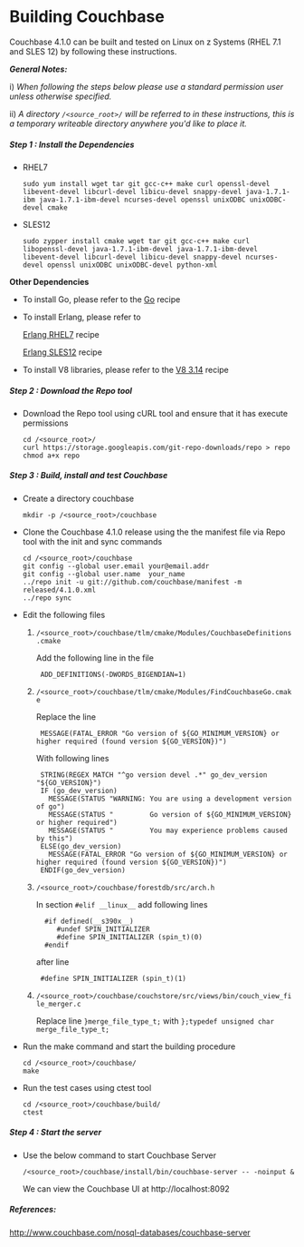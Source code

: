 <!---PACKAGE:Couchbase--->
<!---DISTRO:SLES 12:4.1.0--->
<!---DISTRO:RHEL 7.1:4.1.0--->


# Building Couchbase

Couchbase 4.1.0 can be built and tested on Linux on z Systems (RHEL 7.1 and SLES 12) by following these instructions.

_**General Notes:**_  

i) _When following the steps below please use a standard permission user unless otherwise specified._

ii) _A directory `/<source_root>/` will be referred to in these instructions, this is a temporary writeable directory anywhere you'd like to place it._

##### Step 1 : Install the Dependencies


*	RHEL7
     
		sudo yum install wget tar git gcc-c++ make curl openssl-devel libevent-devel libcurl-devel libicu-devel snappy-devel java-1.7.1-ibm java-1.7.1-ibm-devel ncurses-devel openssl unixODBC unixODBC-devel cmake

    
*	SLES12

        sudo zypper install cmake wget tar git gcc-c++ make curl libopenssl-devel java-1.7.1-ibm-devel java-1.7.1-ibm-devel libevent-devel libcurl-devel libicu-devel snappy-devel ncurses-devel openssl unixODBC unixODBC-devel python-xml  

		
**Other Dependencies**

*	To install Go, please refer to the [Go](https://github.com/linux-on-ibm-z/docs/wiki/Building-Go) recipe

*   To install Erlang, please refer to 
  
    [Erlang RHEL7](https://github.com/linux-on-ibm-z/docs/wiki/Building-Erlang-on-RHEL7)  recipe 
	
	[Erlang SLES12](https://github.com/linux-on-ibm-z/docs/wiki/Building-Erlang-on-SLES12) recipe     
	
    
*   To install V8 libraries, please refer to the [V8 3.14](https://github.com/linux-on-ibm-z/docs/wiki/Building-V8-libraries) recipe

		
##### Step 2 : Download the Repo tool

*   Download the Repo tool using cURL tool and ensure that it has execute permissions
        
		cd /<source_root>/
		curl https://storage.googleapis.com/git-repo-downloads/repo > repo
		chmod a+x repo
		
            
##### Step 3 : Build, install and test Couchbase

*	Create a directory couchbase

		mkdir -p /<source_root>/couchbase

		
*	Clone the Couchbase 4.1.0 release using the the manifest file via Repo tool with the init and sync commands
		
		cd /<source_root>/couchbase
		git config --global user.email your@email.addr
		git config --global user.name  your_name
		../repo init -u git://github.com/couchbase/manifest -m released/4.1.0.xml
        ../repo sync

		
*   Edit the following files
    
	1. `/<source_root>/couchbase/tlm/cmake/Modules/CouchbaseDefinitions.cmake`
	
    	Add the following line in the file
	
			ADD_DEFINITIONS(-DWORDS_BIGENDIAN=1)
	
	2. `/<source_root>/couchbase/tlm/cmake/Modules/FindCouchbaseGo.cmake`
	
    	Replace the line 
	
			MESSAGE(FATAL_ERROR "Go version of ${GO_MINIMUM_VERSION} or higher required (found version ${GO_VERSION})")
		
		With following lines
	
            STRING(REGEX MATCH "^go version devel .*" go_dev_version "${GO_VERSION}")
            IF (go_dev_version)
              MESSAGE(STATUS "WARNING: You are using a development version of go")
              MESSAGE(STATUS "         Go version of ${GO_MINIMUM_VERSION} or higher required")
              MESSAGE(STATUS "         You may experience problems caused by this")
            ELSE(go_dev_version)
              MESSAGE(FATAL_ERROR "Go version of ${GO_MINIMUM_VERSION} or higher required (found version ${GO_VERSION})")
            ENDIF(go_dev_version)
		     
	3. `/<source_root>/couchbase/forestdb/src/arch.h`
	
		In section  `#elif __linux__`  add following lines		
        
	         #if defined(__s390x__)
             	#undef SPIN_INITIALIZER
             	#define SPIN_INITIALIZER (spin_t)(0)
             #endif
			 
		after line
		
			#define SPIN_INITIALIZER (spin_t)(1)
			             
    4. `/<source_root>/couchbase/couchstore/src/views/bin/couch_view_file_merger.c`
    
    	Replace line ``}merge_file_type_t;``  with  ``};typedef unsigned char merge_file_type_t;``
	
 
*   Run the make command and start the building procedure

		cd /<source_root>/couchbase/
		make
		
		
*   Run the test cases using ctest tool

		cd /<source_root>/couchbase/build/
		ctest
            

##### Step 4 : Start the server
			
*	Use the below command to start Couchbase Server

		/<source_root>/couchbase/install/bin/couchbase-server -- -noinput &
		
		
	We can view the  Couchbase UI at   http://localhost:8092


##### References:
http://www.couchbase.com/nosql-databases/couchbase-server